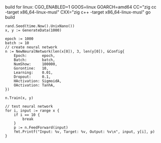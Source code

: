 
build for linux:
	CGO_ENABLED=1 GOOS=linux GOARCH=amd64 CC="zig cc -target x86_64-linux-musl" CXX="zig c++ -target x86_64-linux-musl"  go build


	rand.Seed(time.Now().UnixNano())
	x, y := GenerateData(1000)
	
	epoch := 1000
	batch := 10
	// create neural network
	n := NewNeuralNetwork(len(x[0]), 3, len(y[0]), &Config{
		Epoch:       epoch,
		Batch:       batch,
		NumShow:     100000,
		Gorontine:   10,
		Learning:    0.01,
		Dropout:     0.1,
		HActivation: SigmoidA,
		OActivation: TanhA,
	})

	n.Train(x, y)

	// test neural network
	for i, input := range x {
		if i == 10 {
			break
		}
		p := n.FeedForward(input)
		fmt.Printf("Input: %v, Target: %v, Output: %v\n", input, y[i], p)
	}

